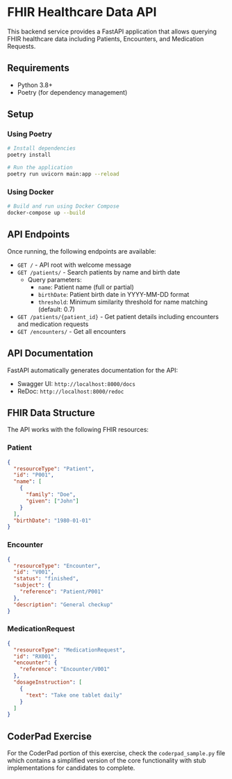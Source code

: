 # FHIR Healthcare Data API

This backend service provides a FastAPI application that allows querying FHIR healthcare data including Patients, Encounters, and Medication Requests.

## Requirements

- Python 3.8+
- Poetry (for dependency management)

## Setup

### Using Poetry

```bash
# Install dependencies
poetry install

# Run the application
poetry run uvicorn main:app --reload
```

### Using Docker

```bash
# Build and run using Docker Compose
docker-compose up --build
```

## API Endpoints

Once running, the following endpoints are available:

- `GET /` - API root with welcome message
- `GET /patients/` - Search patients by name and birth date
  - Query parameters:
    - `name`: Patient name (full or partial)
    - `birthDate`: Patient birth date in YYYY-MM-DD format
    - `threshold`: Minimum similarity threshold for name matching (default: 0.7)
- `GET /patients/{patient_id}` - Get patient details including encounters and medication requests
- `GET /encounters/` - Get all encounters

## API Documentation

FastAPI automatically generates documentation for the API:

- Swagger UI: `http://localhost:8000/docs`
- ReDoc: `http://localhost:8000/redoc`

## FHIR Data Structure

The API works with the following FHIR resources:

### Patient

```json
{
  "resourceType": "Patient",
  "id": "P001",
  "name": [
    {
      "family": "Doe",
      "given": ["John"]
    }
  ],
  "birthDate": "1980-01-01"
}
```

### Encounter

```json
{
  "resourceType": "Encounter",
  "id": "V001",
  "status": "finished",
  "subject": {
    "reference": "Patient/P001"
  },
  "description": "General checkup"
}
```

### MedicationRequest

```json
{
  "resourceType": "MedicationRequest",
  "id": "RX001",
  "encounter": {
    "reference": "Encounter/V001"
  },
  "dosageInstruction": [
    {
      "text": "Take one tablet daily"
    }
  ]
}
```

## CoderPad Exercise

For the CoderPad portion of this exercise, check the `coderpad_sample.py` file which contains a simplified version of the core functionality with stub implementations for candidates to complete. 